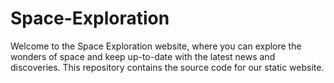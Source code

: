 # Space-Exploration
Welcome to the Space Exploration website, where you can explore the wonders of space and keep up-to-date with the latest news and discoveries. This repository contains the source code for our static website.
